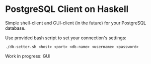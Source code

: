 # PostgreSQL Client on Haskell

Simple shell-client and GUI-client (in the future) for your PostgreSQL database.

Use provided bash script to set your connection's settings:
```
./db-setter.sh <host> <port> <db-name> <username> <password>
```

Work in progress:
GUI
